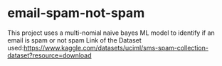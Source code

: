 # email-spam-not-spam
This project uses a multi-nomial naive bayes ML model to identify if an email is spam or not spam
Link of the Dataset used:https://www.kaggle.com/datasets/uciml/sms-spam-collection-dataset?resource=download

